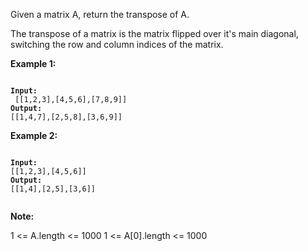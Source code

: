 Given a matrix A, return the transpose of A.

The transpose of a matrix is the matrix flipped over it's main diagonal, switching the row and column indices of the matrix.

 

<strong>Example 1: </strong>

<code>
<strong>Input:</strong>
 [[1,2,3],[4,5,6],[7,8,9]]
<strong>Output: </strong>
[[1,4,7],[2,5,8],[3,6,9]]
</code>

<strong>Example 2: </strong>

<code>
<strong>Input:</strong>
[[1,2,3],[4,5,6]]
<strong>Output: </strong>
[[1,4],[2,5],[3,6]]
 </code>
 
<strong>Note:</strong>

1 <= A.length <= 1000
1 <= A[0].length <= 1000
